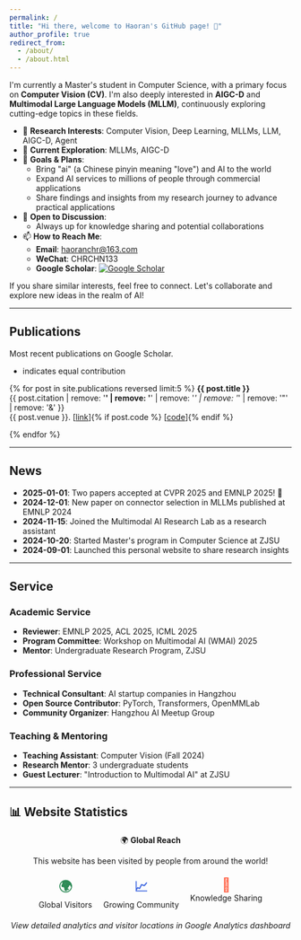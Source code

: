 ```yaml
---
permalink: /
title: "Hi there, welcome to Haoran's GitHub page! 👋"
author_profile: true
redirect_from: 
  - /about/
  - /about.html
---
```


I'm currently a Master's student in Computer Science, with a primary focus on **Computer Vision (CV)**. I'm also deeply interested in **AIGC-D** and **Multimodal Large Language Models (MLLM)**, continuously exploring cutting-edge topics in these fields.

- 🔭 **Research Interests**: Computer Vision, Deep Learning, MLLMs, LLM, AIGC-D, Agent  
- 🌱 **Current Exploration**: MLLMs, AIGC-D  
- 🎯 **Goals & Plans**:
  - Bring "ai" (a Chinese pinyin meaning "love") and AI to the world  
  - Expand AI services to millions of people through commercial applications  
  - Share findings and insights from my research journey to advance practical applications  
- 💬 **Open to Discussion**:
  - Always up for knowledge sharing and potential collaborations  
- 📫 **How to Reach Me**:
  - **Email**: haoranchr@163.com  
  - **WeChat**: CHRCHN133  
  - **Google Scholar**:  <a href="https://scholar.google.com/citations?user=o6krwYkAAAAJ&hl=en" target="_blank">
      <img src="https://img.shields.io/badge/Google%20Scholar-Haoran-blue?logo=googlescholar" alt="Google Scholar">
    </a>

If you share similar interests, feel free to connect. Let's collaborate and explore new ideas in the realm of AI!

---

## Publications

Most recent publications on Google Scholar.  
* indicates equal contribution

{% for post in site.publications reversed limit:5 %}
**{{ post.title }}**  
{{ post.citation | remove: '<strong>' | remove: '</strong>' | remove: '<i>' | remove: '</i>' | remove: '&quot;' | remove: '&amp;' }}  
{{ post.venue }}. [<a href="{{ post.paperurl }}" target="_blank">link</a>]{% if post.code %} [<a href="{{ post.code }}" target="_blank">code</a>]{% endif %}

{% endfor %}

---

## News

- **2025-01-01**: Two papers accepted at CVPR 2025 and EMNLP 2025! 🎉
- **2024-12-01**: New paper on connector selection in MLLMs published at EMNLP 2024
- **2024-11-15**: Joined the Multimodal AI Research Lab as a research assistant
- **2024-10-20**: Started Master's program in Computer Science at ZJSU
- **2024-09-01**: Launched this personal website to share research insights

---

## Service

### Academic Service
- **Reviewer**: EMNLP 2025, ACL 2025, ICML 2025
- **Program Committee**: Workshop on Multimodal AI (WMAI) 2025
- **Mentor**: Undergraduate Research Program, ZJSU

### Professional Service
- **Technical Consultant**: AI startup companies in Hangzhou
- **Open Source Contributor**: PyTorch, Transformers, OpenMMLab
- **Community Organizer**: Hangzhou AI Meetup Group

### Teaching & Mentoring
- **Teaching Assistant**: Computer Vision (Fall 2024)
- **Research Mentor**: 3 undergraduate students
- **Guest Lecturer**: "Introduction to Multimodal AI" at ZJSU

---

## 📊 Website Statistics

<div style="text-align: center; margin: 20px 0;">
  <p>🌍 <strong>Global Reach</strong></p>
  <p>This website has been visited by people from around the world!</p>
  
  <div style="display: flex; justify-content: center; gap: 20px; flex-wrap: wrap; margin: 20px 0;">
    <div style="text-align: center;">
      <div style="font-size: 24px; font-weight: bold; color: #2E8B57;">🌍</div>
      <div>Global Visitors</div>
    </div>
    <div style="text-align: center;">
      <div style="font-size: 24px; font-weight: bold; color: #4169E1;">📈</div>
      <div>Growing Community</div>
    </div>
    <div style="text-align: center;">
      <div style="font-size: 24px; font-weight: bold; color: #FF6347;">🤝</div>
      <div>Knowledge Sharing</div>
    </div>
  </div>
  
  <p><em>View detailed analytics and visitor locations in Google Analytics dashboard</em></p>
</div>
